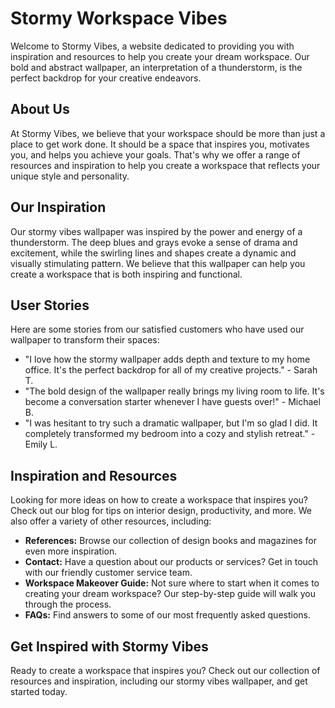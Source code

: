<!--font:Poppins-->

# Stormy Workspace Vibes

Welcome to Stormy Vibes, a website dedicated to providing you with inspiration and resources to help you create your dream workspace. Our bold and abstract wallpaper, an interpretation of a thunderstorm, is the perfect backdrop for your creative endeavors.

## About Us

At Stormy Vibes, we believe that your workspace should be more than just a place to get work done. It should be a space that inspires you, motivates you, and helps you achieve your goals. That's why we offer a range of resources and inspiration to help you create a workspace that reflects your unique style and personality.

## Our Inspiration

Our stormy vibes wallpaper was inspired by the power and energy of a thunderstorm. The deep blues and grays evoke a sense of drama and excitement, while the swirling lines and shapes create a dynamic and visually stimulating pattern. We believe that this wallpaper can help you create a workspace that is both inspiring and functional.

## User Stories

Here are some stories from our satisfied customers who have used our wallpaper to transform their spaces:

- "I love how the stormy wallpaper adds depth and texture to my home office. It's the perfect backdrop for all of my creative projects." - Sarah T.
- "The bold design of the wallpaper really brings my living room to life. It's become a conversation starter whenever I have guests over!" - Michael B.
- "I was hesitant to try such a dramatic wallpaper, but I'm so glad I did. It completely transformed my bedroom into a cozy and stylish retreat." - Emily L.

## Inspiration and Resources

Looking for more ideas on how to create a workspace that inspires you? Check out our blog for tips on interior design, productivity, and more. We also offer a variety of other resources, including:

- **References:** Browse our collection of design books and magazines for even more inspiration.
- **Contact:** Have a question about our products or services? Get in touch with our friendly customer service team.
- **Workspace Makeover Guide:** Not sure where to start when it comes to creating your dream workspace? Our step-by-step guide will walk you through the process.
- **FAQs:** Find answers to some of our most frequently asked questions.

## Get Inspired with Stormy Vibes

Ready to create a workspace that inspires you? Check out our collection of resources and inspiration, including our stormy vibes wallpaper, and get started today.

<!--

Write me content for website with wallpaper which alt text is:

"An abstract interpretation of a thunderstorm"

The name/title of the page should not be 1:1 copy of the alt text but rather a real content of the website which is using this wallpaper.

- Use markdown format 
- Start with heading
- Heading should be short and concise
- The content should look like a real website 
- The website should not be about the wallpaper, wallpaper is just a related background
- Heading should be contain work "wallpaper" or "background"
- Include real sections like references, contact, user stories, etc. use things relevant to the page purpose.
- Feel free to use structure like headings, bullets, numbering, blockquotes, paragraphs, horizontal lines, etc.
- You can use formatting like bold or _italic_
- You can include UTF-8 emojis
- Links should be only #hash anchors (and you can refer to the document itself)
- Do not include images


---


# Stormy Vibes: A Bold Wallpaper for Your Creative Space

Welcome to Stormy Vibes, a website dedicated to providing you with inspiration and resources to help you create your dream workspace. Our bold and abstract wallpaper, an interpretation of a thunderstorm, is the perfect backdrop for your creative endeavors.

## About the Wallpaper

Our wallpaper features a unique abstract design that captures the essence of a thunderstorm. The deep blues and grays evoke a sense of power and energy, while the swirling lines and shapes create a dynamic and visually stimulating pattern. Whether you're looking to add some drama to your home office or create a bold accent wall in your living room, our wallpaper is sure to make a statement.

## User Stories

Here are some stories from our satisfied customers who have used our wallpaper to transform their spaces:

- "I love how the stormy wallpaper adds depth and texture to my home office. It's the perfect backdrop for all of my creative projects." - Sarah T.
- "The bold design of the wallpaper really brings my living room to life. It's become a conversation starter whenever I have guests over!" - Michael B.
- "I was hesitant to try such a dramatic wallpaper, but I'm so glad I did. It completely transformed my bedroom into a cozy and stylish retreat." - Emily L.

## Inspiration and Resources

Looking for more ideas on how to incorporate our stormy wallpaper into your space? Check out our blog for tips on interior design, DIY projects, and more. We also offer a variety of other resources, including:

- **References:** Browse our collection of design books and magazines for even more inspiration.
- **Contact:** Have a question about our products or services? Get in touch with our friendly customer service team.
- **Installation Guide:** Not sure how to install wallpaper? Our step-by-step guide will walk you through the process.
- **FAQs:** Find answers to some of our most frequently asked questions.

## Get Your Stormy Vibes Wallpaper Today

Ready to add some drama to your space? Order your stormy vibes wallpaper today and get ready to create your dream workspace.


---


Heading should not include word "wallpaper". The website should not be about the wallpaper itself, wallpaper is just a related background, rewrite whole content.


---


# Creating a Bold and Inspiring Workspace with Stormy Vibes

Welcome to Stormy Vibes, a website dedicated to providing you with inspiration and resources to help you create your dream workspace. Our bold and abstract wallpaper, an interpretation of a thunderstorm, is the perfect backdrop for your creative endeavors.

## About Us

At Stormy Vibes, we believe that your workspace should be more than just a place to get work done. It should be a space that inspires you, motivates you, and helps you achieve your goals. That's why we offer a range of resources and inspiration to help you create a workspace that reflects your unique style and personality.

## Our Inspiration

Our stormy vibes wallpaper was inspired by the power and energy of a thunderstorm. The deep blues and grays evoke a sense of drama and excitement, while the swirling lines and shapes create a dynamic and visually stimulating pattern. We believe that this wallpaper can help you create a workspace that is both inspiring and functional.

## User Stories

Here are some stories from our satisfied customers who have used our wallpaper to transform their spaces:

- "I love how the stormy wallpaper adds depth and texture to my home office. It's the perfect backdrop for all of my creative projects." - Sarah T.
- "The bold design of the wallpaper really brings my living room to life. It's become a conversation starter whenever I have guests over!" - Michael B.
- "I was hesitant to try such a dramatic wallpaper, but I'm so glad I did. It completely transformed my bedroom into a cozy and stylish retreat." - Emily L.

## Inspiration and Resources

Looking for more ideas on how to create a workspace that inspires you? Check out our blog for tips on interior design, productivity, and more. We also offer a variety of other resources, including:

- **References:** Browse our collection of design books and magazines for even more inspiration.
- **Contact:** Have a question about our products or services? Get in touch with our friendly customer service team.
- **Workspace Makeover Guide:** Not sure where to start when it comes to creating your dream workspace? Our step-by-step guide will walk you through the process.
- **FAQs:** Find answers to some of our most frequently asked questions.

## Get Inspired with Stormy Vibes

Ready to create a workspace that inspires you? Check out our collection of resources and inspiration, including our stormy vibes wallpaper, and get started today.


---


Write me a Google font which is best fitting for the website.

Pick from the list:
- Creepster
- Lobster
- IBM Plex Sans
- Poppins
- Lato
- Playfair Display
- Cabin
- Open Sans
- Dancing Script
- Raleway
- Roboto
- Alegreya
- Great Vibes
- Barlow Condensed
- Futura
- Orbitron
- Cinzel
- Exo 2
- Cinzel Decorative
- Inter
- Montserrat
- Cormorant Garamond


Write just the font name nothing else.


---


Poppins

-->
